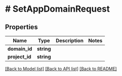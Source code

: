 # # SetAppDomainRequest

## Properties

Name | Type | Description | Notes
------------ | ------------- | ------------- | -------------
**domain_id** | **string** |  |
**project_id** | **string** |  |

[[Back to Model list]](../../README.md#models) [[Back to API list]](../../README.md#endpoints) [[Back to README]](../../README.md)

